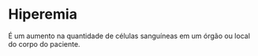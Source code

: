 # Hiperemia
É um aumento na quantidade de células sanguíneas em um órgão ou local do corpo do paciente.